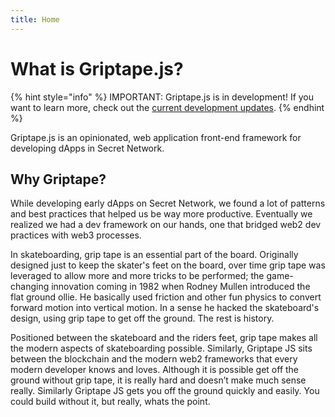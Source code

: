 ```yaml
---
title: Home
---
```


# What is Griptape.js?

{% hint style="info" %}
IMPORTANT: Griptape.js is in development! If you want to learn more, check out the [current development updates](updates/).
{% endhint %}

Griptape.js is an opinionated, web application front-end framework for developing dApps in Secret Network.

## Why Griptape?

While developing early dApps on Secret Network, we found a lot of patterns and best practices that helped us be way more productive. Eventually we realized we had a dev framework on our hands, one that bridged web2 dev practices with web3 processes.

In skateboarding, grip tape is an essential part of the board. Originally designed just to keep the skater's feet on the board, over time grip tape was leveraged to allow more and more tricks to be performed; the game-changing innovation coming in 1982 when Rodney Mullen introduced the flat ground ollie. He basically used friction and other fun physics to convert forward motion into vertical motion. In a sense he hacked the skateboard's design, using grip tape to get off the ground. The rest is history.

Positioned between the skateboard and the riders feet, grip tape makes all the modern aspects of skateboarding possible. Similarly, Griptape JS sits between the blockchain and the modern web2 frameworks that every modern developer knows and loves. Although it is possible get off the ground without grip tape, it is really hard and doesn’t make much sense really. Similarly Griptape JS gets you off the ground quickly and easily. You could build without it, but really, whats the point.
